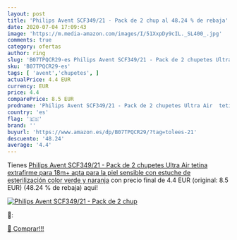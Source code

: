 ```yaml
---
layout: post
title: 'Philips Avent SCF349/21 - Pack de 2 chup al 48.24 % de rebaja'
date: 2020-07-04 17:09:43
image: 'https://m.media-amazon.com/images/I/51XxpDy9cIL._SL400_.jpg'
comments: true
category: ofertas
author: ring
slug: 'B07TPQCR29-es Philips Avent SCF349/21 - Pack de 2 chupetes Ultra Air...'
sku: 'B07TPQCR29-es'
tags: [ 'avent','chupetes', ]
actualPrice: 4.4 EUR
currency: EUR
price: 4.4
comparePrice: 8.5 EUR
prodname: 'Philips Avent SCF349/21 - Pack de 2 chupetes Ultra Air  tetina extrafirme para 18m+  apta para la piel sensible  con estuche de esterilización  color verde y naranja'
country: 'es'
flag: '🇪🇸'
brand: ''
buyurl: 'https://www.amazon.es/dp/B07TPQCR29/?tag=tolees-21'
descuento: '48.24'
average: '4.4'
---
```


Tienes [Philips Avent SCF349/21 - Pack de 2 chupetes Ultra Air  tetina extrafirme para 18m+  apta para la piel sensible  con estuche de esterilización  color verde y naranja](https://www.amazon.es/dp/B07TPQCR29/?tag=tolees-21) con precio final de  4.4 EUR (original: 8.5 EUR) (48.24 %  de rebaja) aqui!

[![Philips Avent SCF349/21 - Pack de 2 chup](https://m.media-amazon.com/images/I/51XxpDy9cIL._SL400_.jpg)](https://www.amazon.es/dp/B07TPQCR29/?tag=tolees-21)

🔎:


[🛒 Comprar!!!](https://www.amazon.es/dp/B07TPQCR29/?tag=tolees-21)
